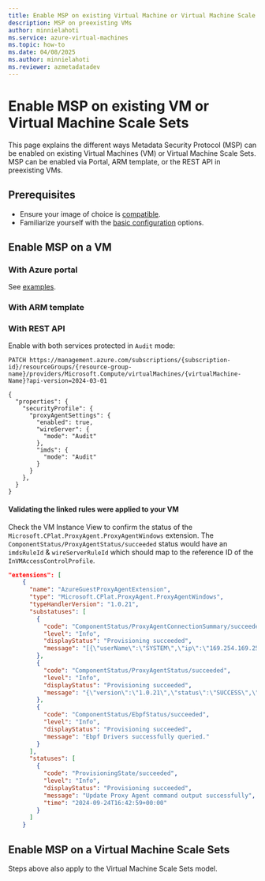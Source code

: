 ```yaml
---
title: Enable MSP on existing Virtual Machine or Virtual Machine Scale Sets
description: MSP on preexisting VMs
author: minnielahoti
ms.service: azure-virtual-machines
ms.topic: how-to
ms.date: 04/08/2025
ms.author: minnielahoti
ms.reviewer: azmetadatadev
---
```


# Enable MSP on existing VM or Virtual Machine Scale Sets
This page explains the different ways 
Metadata Security Protocol (MSP) can be enabled on existing Virtual Machines (VM) or Virtual Machine Scale Sets. MSP can be enabled via Portal, ARM template, or the REST API in preexisting VMs.

## Prerequisites

-  Ensure your image of choice is [compatible](./overview.md#compatibility).
- Familiarize yourself with the [basic configuration](./configuration.md#configuration) options.

## Enable MSP on a VM

### With Azure portal

See [examples](./other-examples/portal.md).

### With ARM template

### With REST API

Enable with both services protected in `Audit` mode:

```http
PATCH https://management.azure.com/subscriptions/{subscription-id}/resourceGroups/{resource-group-name}/providers/Microsoft.Compute/virtualMachines/{virtualMachine-Name}?api-version=2024-03-01

{
  "properties": {
    "securityProfile": {
      "proxyAgentSettings": {
        "enabled": true,
        "wireServer": {
          "mode": "Audit"
        },
        "imds": {
          "mode": "Audit"
        }
      }
    },
  }
}
```

#### Validating the linked rules were applied to your VM

Check the VM Instance View to confirm the status of the `Microsoft.CPlat.ProxyAgent.ProxyAgentWindows` extension.
The `ComponentStatus/ProxyAgentStatus/succeeded` status would have an `imdsRuleId` & `wireServerRuleId` which should map to the reference ID of the `InVMAccessControlProfile`.

```json
"extensions": [
    {
      "name": "AzureGuestProxyAgentExtension",
      "type": "Microsoft.CPlat.ProxyAgent.ProxyAgentWindows",
      "typeHandlerVersion": "1.0.21",
      "substatuses": [
        {
          "code": "ComponentStatus/ProxyAgentConnectionSummary/succeeded",
          "level": "Info",
          "displayStatus": "Provisioning succeeded",
          "message": "[{\"userName\":\"SYSTEM\",\"ip\":\"169.254.169.254\",\"port\":80,\"processCmdLine\":\"\\\"C:\\\\Packages\\\\Plugins\\\\Microsoft.Azure.Geneva.GenevaMonitoring\\\\2.45.0.4\\\\GenevaMonitoringExtension.exe\\\" collectLogs\",\"responseStatus\":\"200 OK\",\"count\":344,\"userGroups\":[],\"processFullPath\":\"C:\\\\Packages\\\\Plugins\\\\Microsoft.Azure.Geneva.GenevaMonitoring\\\\2.45.0.4\\\\GenevaMonitoringExtension.exe\"]"
        },
        {
          "code": "ComponentStatus/ProxyAgentStatus/succeeded",
          "level": "Info",
          "displayStatus": "Provisioning succeeded",
          "message": "{\"version\":\"1.0.21\",\"status\":\"SUCCESS\",\"monitorStatus\":{\"status\":\"RUNNING\",\"message\":\"proxy_agent_status thread started.\"},\"keyLatchStatus\":{\"status\":\"RUNNING\",\"message\":\"Found key details from local and ready to use. - 122\",\"states\":{\"imdsRuleId\":\"/SUBSCRIPTIONS/A53F7094-A16C-47AF-ABE4-B05C05D0D79A/RESOURCEGROUPS/HUIYARG-EASTUS2EUAP/PROVIDERS/MICROSOFT.COMPUTE/GALLERIES/GALLERYXX/INVMACCESSCONTROLPROFILES/WINDOWSIMDS/VERSIONS/1.3.0\",\"secureChannelState\":\"WireServer Audit -  IMDS Audit\",\"keyGuid\":\"7512289d-6e5c-449b-9cbf-06728c1c1e4a\",\"wireServerRuleId\":\"/SUBSCRIPTIONS/A53F7094-A16C-47AF-ABE4-B05C05D0D79A/RESOURCEGROUPS/HUIYARG-EASTUS2EUAP/PROVIDERS/MICROSOFT.COMPUTE/GALLERIES/GALLERYXX/INVMACCESSCONTROLPROFILES/WINDOWSWIRESERVER/VERSIONS/1.2.0\"}},\"ebpfProgramStatus\":{\"status\":\"RUNNING\",\"message\":\"Started Redirector with eBPF maps - 79\"},\"proxyListenerStatus\":{\"status\":\"RUNNING\",\"message\":\"Started proxy listener 127.0.0.1:3080, ready to accept request - 9\"},\"telemetryLoggerStatus\":{\"status\":\"RUNNING\",\"message\":\"Telemetry event logger thread started.\"},\"proxyConnectionsCount\":259356}"
        },
        {
          "code": "ComponentStatus/EbpfStatus/succeeded",
          "level": "Info",
          "displayStatus": "Provisioning succeeded",
          "message": "Ebpf Drivers successfully queried."
        }
      ],
      "statuses": [
        {
          "code": "ProvisioningState/succeeded",
          "level": "Info",
          "displayStatus": "Provisioning succeeded",
          "message": "Update Proxy Agent command output successfully",
          "time": "2024-09-24T16:42:59+00:00"
        }
      ]
    }
```

## Enable MSP on a Virtual Machine Scale Sets

Steps above also apply to the Virtual Machine Scale Sets model.

